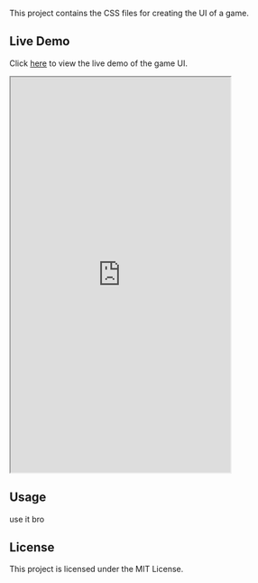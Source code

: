 This project contains the CSS files for creating the UI of a game.

## Live Demo  

Click [here](https://mmlco.ir/game_ui/) to view the live demo of the game UI.
<iframe 
      width="390"
      height="700"
      src="https://mmlco.ir/game_ui/">
  </iframe>

## Usage

use it bro

## License

This project is licensed under the MIT License.
